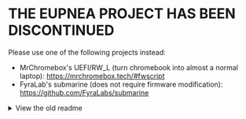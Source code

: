 # THE EUPNEA PROJECT HAS BEEN DISCONTINUED

Please use one of the following projects instead:
* MrChromebox's UEFI/RW_L (turn chromebook into almost a normal laptop): https://mrchromebox.tech/#fwscript
* FyraLab's submarine (does not require firmware modification): https://github.com/FyraLabs/submarine

<details>
<summary>View the old readme</summary>

# Eupnea-scipts

Various scripts for eupnea, written in python. Run `scriptname --help` to see all available cli options for
each script.
These scripts are packaged as eupnea-scripts in the repo GitHub repositories:

* [Ubuntu/Pop!_OS](https://github.com/eupnea-linux/apt-repo)
* [Fedora](https://github.com/eupnea-linux/rpm-repo)
* [Arch](https://github.com/eupnea-linux/arch-repo)

There are two types of scripts:

* user-scripts(installed to /usr/bin): scripts that can be run by the user
* system-scripts(installed to /usr/lib/eupnea): scripts that are not designed to be run by the user directly

## User scripts

### collect-logs

Useful for quickly gathering all needed logs for debugging audio and other issues.

1. Collects logs about hardware and audio.
2. Manually runs pipewire/pulseaudio
3. Creates a tar with all logs

### install-to-internal

Installs EupneaOS/Depthboot to internal storage. Uses rsync to copy files.
Will become a system script once the gui apps are finished.

### modify-cmdline

Modify the kernel command line. Can also restore a stock config. Backs up the kernel to the second kernel partition
automatically.

## System scripts

### install-kernel

Used by kernel packages to flash new kernels.

### modify-packages

Sometimes the system update script needs to install/remove a package from a eupnea system. This is not possible from
within a postinstall script of a package, as its run while the package is installed -> lock files prevent the package
manager from running. Therefore, a systemd updater script is run, which will wait for the package-manager to finish and
then re/install/remove the necessary packages.

### postinstall

Runs on first boot. It will:

* Resize the root partition to fill the whole drive.
* Set a hostname based on the board name.
* Applies some device specific fixes, i.e. touchscreen fixes, except **audio** fixes. (Those are done in the audio
  script)

### update-scripts

Old manual scripts updater. Only included for legacy reasons. Not needed anymore due to the switch to packages in v1.1.
